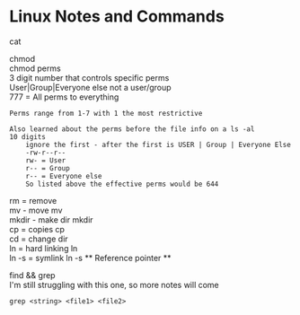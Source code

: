 # Linux Notes and Commands

cat  

chmod  
    chmod <file> perms  
    3 digit number that controls specific perms  
    User|Group|Everyone else not a user/group  
    777 = All perms to everything  

    Perms range from 1-7 with 1 the most restrictive  

    Also learned about the perms before the file info on a ls -al  
    10 digits  
        ignore the first - after the first is USER | Group | Everyone Else  
        -rw-r--r--   
        rw- = User  
        r-- = Group  
        r-- = Everyone else  
        So listed above the effective perms would be 644  

rm = remove  
mv - move           mv <file> <dest>  
mkdir - make dir    mkdir <name>  
cp = copies         cp <file> <dest>  
cd = change dir  
ln = hard linking   ln <source> <dest>  
ln -s = symlink     ln -s <file> <dest> ** Reference pointer **  

find && grep  
    I'm still struggling with this one, so more notes will come  
  
    grep <string> <file1> <file2>  
